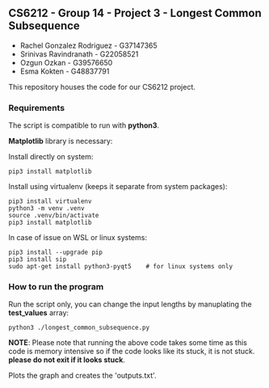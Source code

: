 ## CS6212 - Group 14 - Project 3 - Longest Common Subsequence 

- Rachel Gonzalez Rodriguez - G37147365
- Srinivas Ravindranath - G22058521
- Ozgun Ozkan - G39576650 
- Esma Kokten - G48837791

This repository houses the code for our CS6212 project.

### Requirements

The script is compatible to run with **python3**. 

**Matplotlib** library is necessary:

Install directly on system:

```
pip3 install matplotlib
```

Install using virtualenv (keeps it separate from system packages):
```
pip3 install virtualenv
python3 -m venv .venv
source .venv/bin/activate 
pip3 install matplotlib
```

In case of issue on WSL or linux systems:
```
pip3 install --upgrade pip
pip3 install sip
sudo apt-get install python3-pyqt5    # for linux systems only
```

### How to run the program

Run the script only, you can change the input lengths by manuplating the **test_values** array:

```
python3 ./longest_common_subsequence.py 
```

**NOTE**: Please note that running the above code takes some time as this code is memory intensive so if the code 
looks like its stuck, it is not stuck.  **please do not exit if it looks stuck**.

Plots the graph and creates the 'outputs.txt'. 

